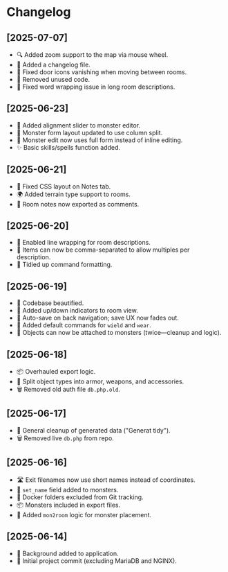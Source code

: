 # Changelog

## [2025-07-07]
- 🔍 Added zoom support to the map via mouse wheel.
- 📝 Added a changelog file.
- 🧱 Fixed door icons vanishing when moving between rooms.
- 🧼 Removed unused code.
- 🧾 Fixed word wrapping issue in long room descriptions.

## [2025-06-23]
- 🧌 Added alignment slider to monster editor.
- 🧩 Monster form layout updated to use column split.
- 🔁 Monster edit now uses full form instead of inline editing.
- ✨ Basic skills/spells function added.

## [2025-06-21]
- 🎨 Fixed CSS layout on Notes tab.
- 🌍 Added terrain type support to rooms.
- 💬 Room notes now exported as comments.

## [2025-06-20]
- 🧾 Enabled line wrapping for room descriptions.
- 🧺 Items can now be comma-separated to allow multiples per description.
- 🧼 Tidied up command formatting.

## [2025-06-19]
- 💄 Codebase beautified.
- 🧭 Added up/down indicators to room view.
- 🧠 Auto-save on back navigation; save UX now fades out.
- 🧙 Added default commands for `wield` and `wear`.
- 🧌 Objects can now be attached to monsters (twice—cleanup and logic).

## [2025-06-18]
- 📦 Overhauled export logic.
- 🔧 Split object types into armor, weapons, and accessories.
- 🗑️ Removed old auth file `db.php.old`.

## [2025-06-17]
- 🧹 General cleanup of generated data ("Generat tidy").
- 🗑️ Removed live `db.php` from repo.

## [2025-06-16]
- 🛣️ Exit filenames now use short names instead of coordinates.
- 🧌 `set_name` field added to monsters.
- 🚫 Docker folders excluded from Git tracking.
- 📦 Monsters included in export files.
- 🧠 Added `mon2room` logic for monster placement.

## [2025-06-14]
- 🎨 Background added to application.
- 🏁 Initial project commit (excluding MariaDB and NGINX).

